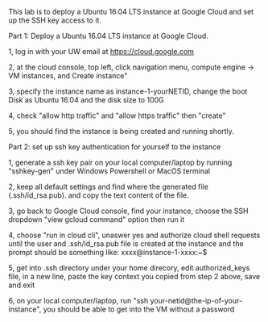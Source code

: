 This lab is to deploy a Ubuntu 16.04 LTS instance at Google Cloud and set up the SSH key access to it.

Part 1: Deploy a Ubuntu 16.04 LTS instance at Google Cloud.

1, log in with your UW email at https://cloud.google.com

2, at the cloud console, top left, click navigation menu, compute engine -> VM instances, and Create instance"

3, specify the instance name as instance-1-yourNETID, change the boot Disk as Ubuntu 16.04 and the disk size to 100G

4, check "allow http traffic" and "allow https traffic" then "create"

5, you should find the instance is being created and running shortly.


Part 2: set up ssh key authentication for yourself to the instance

1, generate a ssh key pair on your local computer/laptop by running "sshkey-gen" under Windows Powershell or MacOS terminal

2, keep all default settings and find where the generated file (.ssh/id_rsa.pub). and copy the text content of the file.

3, go back to Google Cloud console, find your instance, choose the SSH dropdown "view gcloud command" option then run it

4, choose "run in cloud cli", unaswer yes and authorize cloud shell requests until the user and .ssh/id_rsa.pub file is created at the instance and the prompt should be something like: xxxx@instance-1-xxxx:~$

5, get into .ssh directory under your home direcory, edit authorized_keys file, in a new line, paste the key context you copied from step 2 above, save and exit

6, on your local computer/laptop, run "ssh your-netid@the-ip-of-your-instance", you should be able to get into the VM without a password
